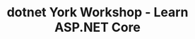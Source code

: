 ---
layout: event
title: dotnet York Workshop - Learn ASP.NET Core
description: A hands on workshop learning ASP.NET Core
img: main.jpg
talk-title: Learn ASP.NET Core
talk-description: |
    A hands on workshop learning ASP.NET Core, this session had a short overview talk on ASP.NET Core then it was hands on!
links:
  - https://www.meetup.com/dotnetYork/events/260847149/
  - https://dotnetyork.co.uk/
---